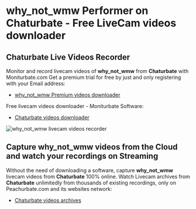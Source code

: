 # why_not_wmw Performer on Chaturbate - Free LiveCam videos downloader

## Chaturbate Live Videos Recorder

Monitor and record livecam videos of **why_not_wmw** from **Chaturbate** with Moniturbate.com
Get a premium trial for free by just and only registering with your Email address:
* [why_not_wmw Premium videos downloader](https://moniturbate.com/request-demo-licence-key.html)

Free livecam videos downloader - Moniturbate Software:
* [Chaturbate videos downloader](https://moniturbate.com/moniturbate-download-software.html)

![why_not_wmw livecam videos recorder](https://peachurnet.com/templates/moniturbate-software.png)


## Capture why_not_wmw videos from the Cloud and watch your recordings on Streaming

Without the need of downloading a software, capture **why_not_wmw** livecam videos from **Chaturbate** 100% online.
Watch Livecam archives from **Chaturbate** unlimitedly from thousands of existing recordings, only on Peachurbate.com and its websites network:
* [Chaturbate videos archives](https://peachurnet.com/)